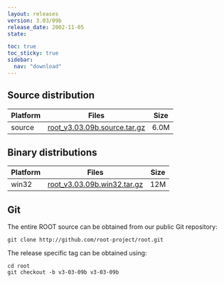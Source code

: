 ```yaml
---
layout: releases
version: 3.03/09b
release_date: 2002-11-05
state:

toc: true
toc_sticky: true
sidebar:
  nav: "download"
---
```



## Source distribution

| Platform       | Files | Size |
|-----------|-------|-----|
| source | [root_v3.03.09b.source.tar.gz](https://root.cern.ch/download/root_v3.03.09b.source.tar.gz) | 6.0M |


## Binary distributions

| Platform       | Files | Size |
|-----------|-------|-----|
| win32 | [root_v3.03.09b.win32.tar.gz](https://root.cern.ch/download/root_v3.03.09b.win32.tar.gz) |  12M |


## Git
The entire ROOT source can be obtained from our public Git repository:

~~~
git clone http://github.com/root-project/root.git
~~~
The release specific tag can be obtained using:
~~~
cd root
git checkout -b v3-03-09b v3-03-09b
~~~

